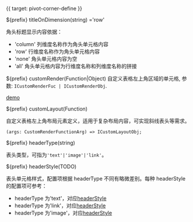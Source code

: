 {{ target: pivot-corner-define }}

${prefix} titleOnDimension(string) ='row'

角头标题显示内容依据：

- 'column' 列维度名称作为角头单元格内容
- 'row' 行维度名称作为角头单元格内容
- 'none' 角头单元格内容为空
- 'all' 角头单元格内容为行维度名称和列维度名称的拼接

${prefix} customRender(Function|Object)
自定义表格左上角区域的单元格, 参数: `ICustomRenderFuc | ICustomRenderObj`.

[demo](../demo/custom-render/complex-corner)

${prefix} customLayout(Function)

自定义表格左上角布局元素定义，适用于复杂布局内容，可实现斜线表头等需求。

```
(args: CustomRenderFunctionArg) => ICustomLayoutObj;
```

${prefix} headerType(string)

表头类型，可指为`'text'|'image'|'link'`。

${prefix} headerStyle(TODO)

表头单元格样式，配置项根据 headerType 不同有略微差别。每种 headerStyle 的配置项可参考：

- headerType 为'text'，对应[headerStyle](../option/PivotTable-columns-text#headerStyle.bgColor)
- headerType 为'link'，对应[headerStyle](../option/PivotTable-columns-link#headerStyle.bgColor)
- headerType 为'image'，对应[headerStyle](../option/PivotTable-columns-image#headerStyle.bgColor)
